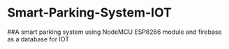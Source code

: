 # Smart-Parking-System-IOT
##A smart parking system using NodeMCU ESP8266 module and firebase as a database for IOT 

